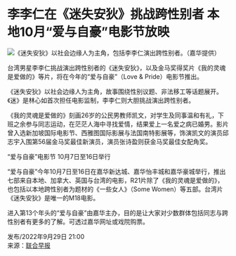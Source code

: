 # 李李仁在《迷失安狄》挑战跨性别者 本地10月“爱与自豪”电影节放映

![《迷失安狄》以社会边缘人为主角，包括李李仁演出跨性别者。（嘉华提供）](https://cassette.sphdigital.com.sg/image/zaobao/370a83f6c3120ba7759285b74eded9fadd6175ea8cdcf52de1eb5827557d68ba?o=zbimg&oloc=se)

台湾男星李李仁挑战演出跨性别者的《迷失安狄》，以及金马奖得奖片《我的灵魂是爱做的》等片，将在今年的“爱与自豪”（Love & Pride）电影节推出。

《迷失安狄》以社会边缘人为主角，故事围绕性别议题、非法移工等话题展开。《迷》是林心如首次担任电影监制，李李仁则大胆挑战演出跨性别者。

《我的灵魂是爱做的》刻画26岁的公民男教师凯文，对学生及同事温和有礼，下班之余参与同志运动，在茫茫人海中寻找爱情，结果爱上一名爱之病已婚男。影片曾入选新加坡国际电影节、西雅图国际影展与法国南特影展等，饰演凯文的演员邱志宇入围第56届金马奖最佳新演员，演员张诗盈则获金马奖最佳女配角奖。

“爱与自豪”电影节 10月7日至16日举行

“爱与自豪”今年10月7日至16日在嘉华新达城、嘉华怡丰城和嘉华豪城举行，推出七部来自本地、加拿大、英国与台湾的电影，R21片除了《我的灵魂是爱做的》，也包括以本地跨性别者为题材的《一些女人》（Some Women）等五部。台湾片《迷失安狄》是唯一的M18电影。

进入第13个年头的“爱与自豪”由嘉华主办，目的是让大家对少数群体包括同志与跨性别者有更多的了解。可透过嘉华网址或戏院购票。

发布/2022年9月29日 21:00  
来源：[联合早报](https://www.zaobao.com.sg/entertainment/story20220930-1318073)
